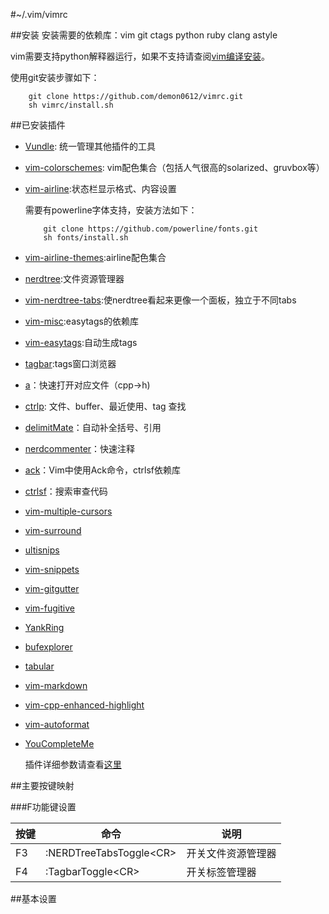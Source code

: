 #~/.vim/vimrc

##安装
安装需要的依赖库：vim git ctags python ruby clang astyle

vim需要支持python解释器运行，如果不支持请查阅[vim编译安装](./doc/vim.md)。

使用git安装步骤如下：

```shell
	git clone https://github.com/demon0612/vimrc.git
	sh vimrc/install.sh
```


##已安装插件
* [Vundle](https://github.com/VundleVim/Vundle.vim): 统一管理其他插件的工具

* [vim-colorschemes](https://github.com/flazz/vim-colorschemes): vim配色集合（包括人气很高的solarized、gruvbox等）

* [vim-airline](https://github.com/vim-airline/vim-airline):状态栏显示格式、内容设置

	需要有powerline字体支持，安装方法如下：

	```shell
		git clone https://github.com/powerline/fonts.git
		sh fonts/install.sh
	```
* [vim-airline-themes](https:://github.com/vim-airline/vim-airline-themes):airline配色集合

* [nerdtree](https://github.com/scrooloose/nerdtree):文件资源管理器

* [vim-nerdtree-tabs](https://github.com/jistr/vim-nerdtree-tabs):使nerdtree看起来更像一个面板，独立于不同tabs

* [vim-misc](https://github.com/xolox/vim-misc):easytags的依赖库

* [vim-easytags](https://github.com/xolox/vim-easytags):自动生成tags

* [tagbar](https://github.com/majutsushi/tagbar):tags窗口浏览器

* [a](https://github.com/vim-scripts/a.vim)：快速打开对应文件（cpp->h)

* [ctrlp](https://github.com/kien/ctrlp.vim): 文件、buffer、最近使用、tag 查找

* [delimitMate](https://github.com/Raimondi/delimitMate)：自动补全括号、引用

* [nerdcommenter](https://github.com/scrooloose/nerdcommenter)：快速注释

* [ack](https://github.com/mileszs/ack.vim)：Vim中使用Ack命令，ctrlsf依赖库

* [ctrlsf](https://github.com/dyng/ctrlsf.vim)：搜索审查代码

* [vim-multiple-cursors](https://github.com/terryma/vim-multiple-cursors)

* [vim-surround](https://github.com/tpope/vim-surround)

* [ultisnips](https://github.com/SirVer/ultisnips)

* [vim-snippets](https://github.com/honza/vim-snippets)

* [vim-gitgutter](https://github.com/airblade/vim-gitgutter)

* [vim-fugitive](https://github.com/tpope/vim-fugitive)

* [YankRing](https://github.com/vim-scripts/YankRing.vim)

* [bufexplorer](https://github.com/jlanzarotta/bufexplorer)

* [tabular](https://github.com/godlygeek/tabular)

* [vim-markdown](https://github.com/plasticboy/vim-markdown)

* [vim-cpp-enhanced-highlight](https://github.com/octol/vim-cpp-enhanced-highlight)

* [vim-autoformat](https://github.com/Chiel92/vim-autoformat)

* [YouCompleteMe](https//github.com/Valloric/YouCompleteMe)








	插件详细参数请查看[这里](./doc/plugin.md)


##主要按键映射

###F功能键设置

 按键|命令|说明  
 ------------- |------------------| -----------
  F3 | :NERDTreeTabsToggle<CR\>  | 开关文件资源管理器
  F4 | :TagbarToggle<CR\>		 | 开关标签管理器

##基本设置



